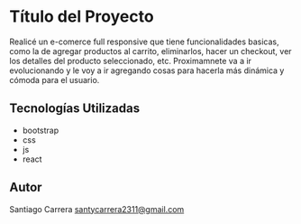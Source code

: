 # Título del Proyecto

Realicé un e-comerce full responsive que tiene funcionalidades basicas, como la de agregar productos al carrito, eliminarlos, hacer un checkout, ver los detalles del producto seleccionado, etc. Proximamnete va a ir evolucionando y le voy a ir agregando cosas para hacerla más dinámica y cómoda para el usuario.


## Tecnologías Utilizadas
- bootstrap
- css
- js
- react


## Autor
Santiago Carrera
santycarrera2311@gmail.com

